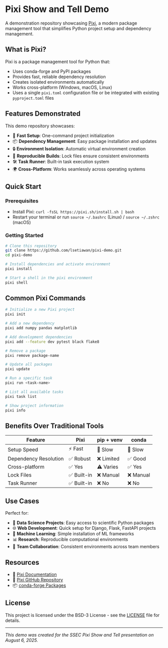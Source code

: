# Pixi Show and Tell Demo

A demonstration repository showcasing [Pixi](https://pixi.sh/), a modern package management tool that simplifies Python project setup and dependency management.

## What is Pixi?

Pixi is a package management tool for Python that:

- Uses conda-forge and PyPI packages
- Provides fast, reliable dependency resolution
- Creates isolated environments automatically
- Works cross-platform (Windows, macOS, Linux)
- Uses a single `pixi.toml` configuration file or be integrated with existing `pyproject.toml` files

## Features Demonstrated

This demo repository showcases:

- 🚀 **Fast Setup**: One-command project initialization
- 📦 **Dependency Management**: Easy package installation and updates
- 🔒 **Environment Isolation**: Automatic virtual environment creation
- 🔄 **Reproducible Builds**: Lock files ensure consistent environments
- 🛠️ **Task Runner**: Built-in task execution system
- 🌍 **Cross-Platform**: Works seamlessly across operating systems

## Quick Start

### Prerequisites

- Install Pixi: `curl -fsSL https://pixi.sh/install.sh | bash`
- Restart your terminal or run `source ~/.bashrc` (Linux) / `source ~/.zshrc` (macOS)

### Getting Started

```bash
# Clone this repository
git clone https://github.com/lsetiawan/pixi-demo.git
cd pixi-demo

# Install dependencies and activate environment
pixi install

# Start a shell in the pixi environment
pixi shell
```

## Common Pixi Commands

```bash
# Initialize a new Pixi project
pixi init

# Add a new dependency
pixi add numpy pandas matplotlib

# Add development dependencies
pixi add --feature dev pytest black flake8

# Remove a package
pixi remove package-name

# Update all packages
pixi update

# Run a specific task
pixi run <task-name>

# List all available tasks
pixi task list

# Show project information
pixi info
```

## Benefits Over Traditional Tools

| Feature | Pixi | pip + venv | conda |
|---------|------|------------|-------|
| Setup Speed | ⚡ Fast | 🐌 Slow | 🐌 Slow |
| Dependency Resolution | ✅ Robust | ❌ Limited | ✅ Good |
| Cross-platform | ✅ Yes | ⚠️ Varies | ✅ Yes |
| Lock Files | ✅ Built-in | ❌ Manual | ❌ Manual |
| Task Runner | ✅ Built-in | ❌ No | ❌ No |

## Use Cases

Perfect for:

- 🔬 **Data Science Projects**: Easy access to scientific Python packages
- 🌐 **Web Development**: Quick setup for Django, Flask, FastAPI projects
- 🤖 **Machine Learning**: Simple installation of ML frameworks
- 📊 **Research**: Reproducible computational environments
- 👥 **Team Collaboration**: Consistent environments across team members

## Resources

- 📖 [Pixi Documentation](https://pixi.sh/latest/)
- 🐙 [Pixi GitHub Repository](https://github.com/prefix-dev/pixi)
- 📦 [conda-forge Packages](https://conda-forge.org/)

## License

This project is licensed under the BSD-3 License - see the [LICENSE](LICENSE) file for details.

---

*This demo was created for the SSEC Pixi Show and Tell presentation on August 6, 2025.*
